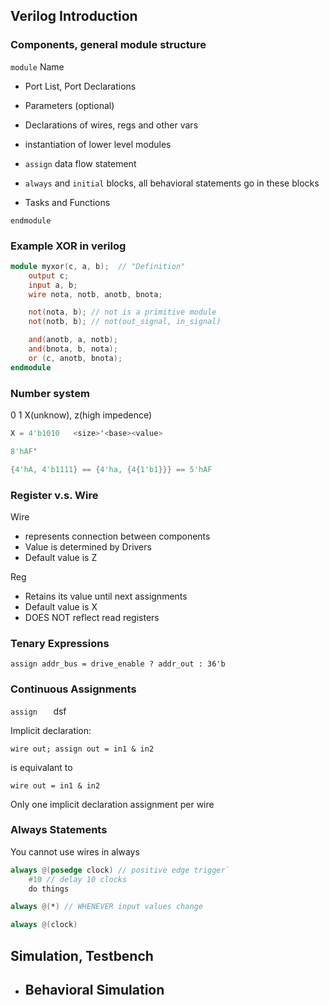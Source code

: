 ## Verilog Introduction 

### Components, general module structure
`module` Name

- Port List, Port Declarations
- Parameters (optional)
- Declarations of wires, regs and other vars
- instantiation of lower level modules
- `assign` data flow statement
- `always` and `initial` blocks, all behavioral statements go in these blocks

- Tasks and Functions

`endmodule`

### Example XOR in verilog

```verilog
module myxor(c, a, b);  // "Definition"
    output c;
    input a, b;
    wire nota, notb, anotb, bnota;

    not(nota, b); // not is a primitive module
    not(notb, b); // not(out_signal, in_signal)

    and(anotb, a, notb);
    and(bnota, b, nota);
    or (c, anotb, bnota);
endmodule
```

### Number system

0 1 X(unknow), z(high impedence)

```verilog
X = 4'b1010   <size>'<base><value>

8'hAF'

{4'hA, 4'b1111} == {4'ha, {4{1'b1}}} == 5'hAF

```

### Register v.s. Wire
Wire

- represents connection between components
- Value is determined by Drivers
- Default value is Z

Reg

- Retains its value until next assignments
- Default value is X
- DOES NOT reflect read registers

### Tenary Expressions

`assign addr_bus = drive_enable ? addr_out : 36'b`

### Continuous Assignments
`assign   `     dsf

Implicit declaration:

`wire out; assign out = in1 & in2`

is equivalant to 

`wire out = in1 & in2`

Only one implicit declaration assignment per wire

### Always Statements

You cannot use wires in always

```verilog 
always @(posedge clock) // positive edge trigger`
    #10 // delay 10 clocks
    do things

always @(*) // WHENEVER input values change

always @(clock)


```

## Simulation, Testbench

- Behavioral Simulation
  - 